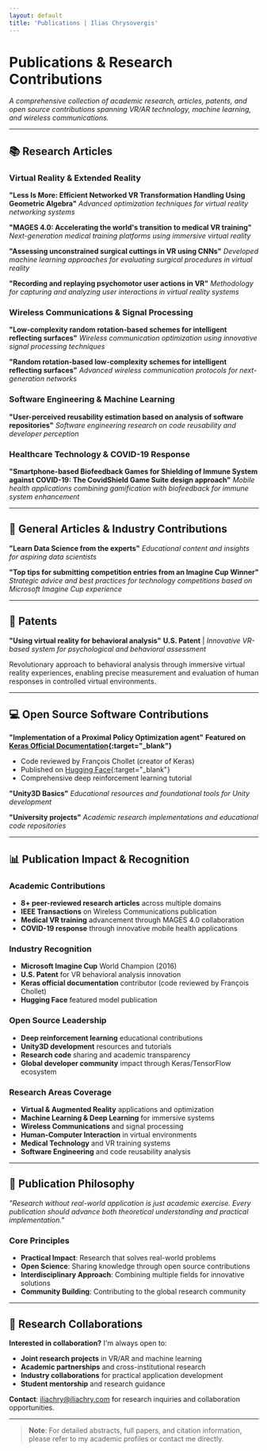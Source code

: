 ```yaml
---
layout: default
title: 'Publications | Ilias Chrysovergis'
---
```


# Publications & Research Contributions

*A comprehensive collection of academic research, articles, patents, and open source contributions spanning VR/AR technology, machine learning, and wireless communications.*

---

## 📚 Research Articles

### **Virtual Reality & Extended Reality**

**"Less Is More: Efficient Networked VR Transformation Handling Using Geometric Algebra"**
*Advanced optimization techniques for virtual reality networking systems*

**"MAGES 4.0: Accelerating the world's transition to medical VR training"**
*Next-generation medical training platforms using immersive virtual reality*

**"Assessing unconstrained surgical cuttings in VR using CNNs"**
*Developed machine learning approaches for evaluating surgical procedures in virtual reality*

**"Recording and replaying psychomotor user actions in VR"**
*Methodology for capturing and analyzing user interactions in virtual reality systems*

### **Wireless Communications & Signal Processing**

**"Low-complexity random rotation-based schemes for intelligent reflecting surfaces"**
*Wireless communication optimization using innovative signal processing techniques*

**"Random rotation-based low-complexity schemes for intelligent reflecting surfaces"**
*Advanced wireless communication protocols for next-generation networks*

### **Software Engineering & Machine Learning**

**"User-perceived reusability estimation based on analysis of software repositories"**
*Software engineering research on code reusability and developer perception*

### **Healthcare Technology & COVID-19 Response**

**"Smartphone-based Biofeedback Games for Shielding of Immune System against COVID-19: The CovidShield Game Suite design approach"**
*Mobile health applications combining gamification with biofeedback for immune system enhancement*

---

## 📝 General Articles & Industry Contributions

**"Learn Data Science from the experts"**
*Educational content and insights for aspiring data scientists*

**"Top tips for submitting competition entries from an Imagine Cup Winner"**
*Strategic advice and best practices for technology competitions based on Microsoft Imagine Cup experience*

---

## 🔬 Patents

**"Using virtual reality for behavioral analysis"**
**U.S. Patent** | *Innovative VR-based system for psychological and behavioral assessment*

Revolutionary approach to behavioral analysis through immersive virtual reality experiences, enabling precise measurement and evaluation of human responses in controlled virtual environments.

---

## 💻 Open Source Software Contributions

**"Implementation of a Proximal Policy Optimization agent"**
**Featured on [Keras Official Documentation](https://keras.io/examples/rl/ppo_cartpole/){:target="_blank"}**
- Code reviewed by François Chollet (creator of Keras)
- Published on [Hugging Face](https://huggingface.co/keras-io/ppo-cartpole){:target="_blank"}
- Comprehensive deep reinforcement learning tutorial

**"Unity3D Basics"**
*Educational resources and foundational tools for Unity development*

**"University projects"**
*Academic research implementations and educational code repositories*

---

## 📊 Publication Impact & Recognition

### **Academic Contributions**
- **8+ peer-reviewed research articles** across multiple domains
- **IEEE Transactions** on Wireless Communications publication
- **Medical VR training** advancement through MAGES 4.0 collaboration
- **COVID-19 response** through innovative mobile health applications

### **Industry Recognition**
- **Microsoft Imagine Cup** World Champion (2016)
- **U.S. Patent** for VR behavioral analysis innovation
- **Keras official documentation** contributor (code reviewed by François Chollet)
- **Hugging Face** featured model publication

### **Open Source Leadership**
- **Deep reinforcement learning** educational contributions
- **Unity3D development** resources and tutorials
- **Research code** sharing and academic transparency
- **Global developer community** impact through Keras/TensorFlow ecosystem

### **Research Areas Coverage**
- **Virtual & Augmented Reality** applications and optimization
- **Machine Learning & Deep Learning** for immersive systems
- **Wireless Communications** and signal processing
- **Human-Computer Interaction** in virtual environments
- **Medical Technology** and VR training systems
- **Software Engineering** and code reusability analysis

---

## 📖 Publication Philosophy

*"Research without real-world application is just academic exercise. Every publication should advance both theoretical understanding and practical implementation."*

### **Core Principles**
- **Practical Impact**: Research that solves real-world problems
- **Open Science**: Sharing knowledge through open source contributions
- **Interdisciplinary Approach**: Combining multiple fields for innovative solutions
- **Community Building**: Contributing to the global research community

---

## 🤝 Research Collaborations

**Interested in collaboration?** I'm always open to:
- **Joint research projects** in VR/AR and machine learning
- **Academic partnerships** and cross-institutional research
- **Industry collaborations** for practical application development
- **Student mentorship** and research guidance

**Contact**: [iliachry@iliachry.com](mailto:iliachry@iliachry.com) for research inquiries and collaboration opportunities.

---

> **Note**: For detailed abstracts, full papers, and citation information, please refer to my academic profiles or contact me directly. 